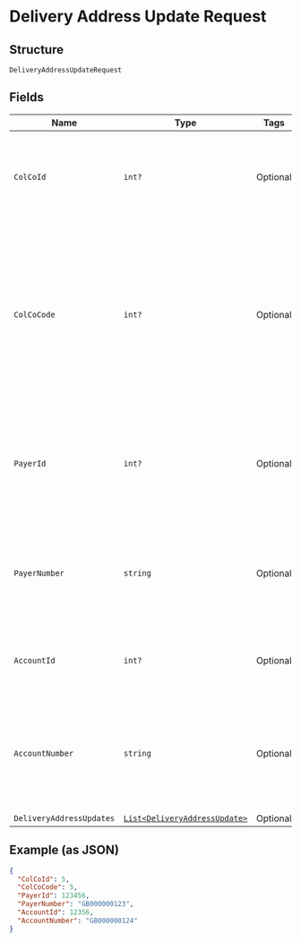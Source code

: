
# Delivery Address Update Request

## Structure

`DeliveryAddressUpdateRequest`

## Fields

| Name | Type | Tags | Description |
|  --- | --- | --- | --- |
| `ColCoId` | `int?` | Optional | Collecting Company Id of the selected payer.<br>Optional if ColCoCode is passed else Mandatory. |
| `ColCoCode` | `int?` | Optional | Collecting Company Code (Shell Code) of the selected payer.<br>Mandatory for serviced OUs such as Romania, Latvia, Lithuania, Estonia, Ukraine etc. It is optional for other countries if ColCoID is provided. |
| `PayerId` | `int?` | Optional | Payer Id (i.e. Customer Id of the Payment Customer) of the selected payer.<br>Optional if PayerNumber is passed else Mandatory |
| `PayerNumber` | `string` | Optional | Payer Number (Ex: GB000000123) of the selected payer.<br>Optional if PayerId is passed else Mandatory |
| `AccountId` | `int?` | Optional | Account ID of the customer.<br>Optional if AccountNumber is passed, else mandatory. |
| `AccountNumber` | `string` | Optional | Account Number of the customer.<br>Optional if AccountId is passed, else mandatory.<br>This input is a search criterion, if given. |
| `DeliveryAddressUpdates` | [`List<DeliveryAddressUpdate>`](../../doc/models/delivery-address-update.md) | Optional | - |

## Example (as JSON)

```json
{
  "ColCoId": 5,
  "ColCoCode": 5,
  "PayerId": 123456,
  "PayerNumber": "GB000000123",
  "AccountId": 12356,
  "AccountNumber": "GB000000124"
}
```

